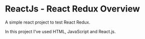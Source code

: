 # ReactJs - React Redux Overview
A simple react project to test React Redux.

In this project I've used HTML, JavaScript and React.js.
